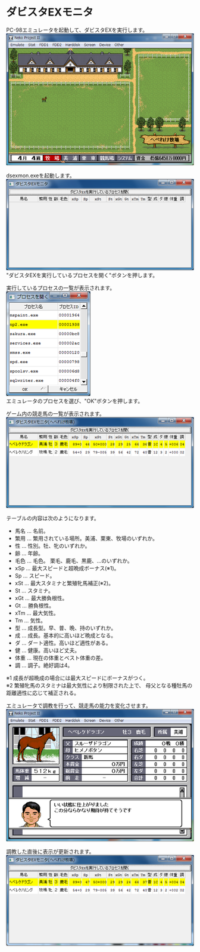 # ダビスタEXモニタ
PC-98エミュレータを起動して、ダビスタEXを実行します。  
![](img/README_emulator_startup.png)  

dsexmon.exeを起動します。  
![](img/README_dsexmon_startup.png)  
"ダビスタEXを実行しているプロセスを開く"ボタンを押します。  

実行しているプロセスの一覧が表示されます。  
![](img/README_dsexmon_process.png)  
エミュレータのプロセスを選び、"OK"ボタンを押します。  

ゲーム内の競走馬の一覧が表示されます。  
![](img/README_dsexmon_loaded.png)  

テーブルの内容は次のようになります。  
- 馬名 … 名前。  
- 繁用 … 繁用されている場所。美浦、栗東、牧場のいずれか。  
- 性 … 性別。牡、牝のいずれか。  
- 齢 … 年齢。  
- 毛色 … 毛色。 栗毛、鹿毛、黒鹿、…のいずれか。
- xSp … 最大スピードと超晩成ボーナス(※1)。  
- Sp … スピード。  
- xSt … 最大スタミナと繁殖牝馬補正(※2)。  
- St … スタミナ。  
- xGt … 最大勝負根性。  
- Gt … 勝負根性。  
- xTm … 最大気性。  
- Tm … 気性。  
- 型 … 成長型。早、普、晩、持のいずれか。  
- 成 … 成長。基本的に高いほど晩成となる。  
- ダ … ダート適性。高いほど適性がある。  
- 健 … 健康。高いほど丈夫。  
- 体重 … 現在の体重とベスト体重の差。  
- 調 … 調子。絶好調は4。  

※1 成長が超晩成の場合には最大スピードにボーナスがつく。  
※2 繁殖牝馬のスタミナは最大気性により制限された上で、
母父となる種牡馬の距離適性に応じて補正される。  

エミュレータで調教を行って、競走馬の能力を変化させます。  
![](img/README_emulator_trained.png)  

調教した直後に表示が更新されます。  
![](img/README_dsexmon_trained.png)  
